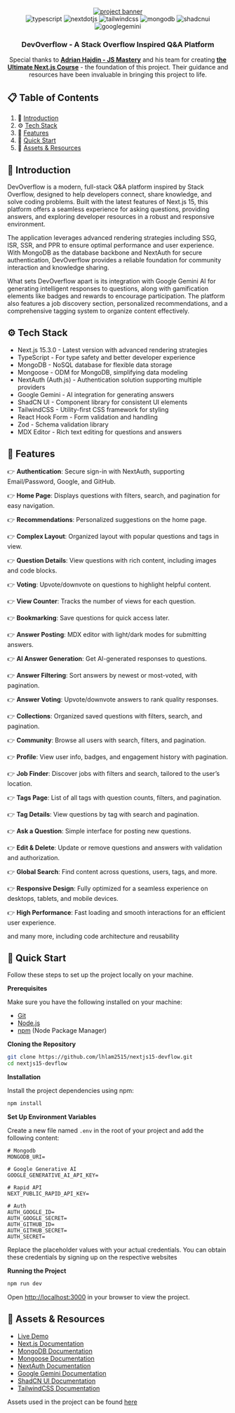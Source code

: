 <div align="center">
  <br />
    <a href="https://www.jsmastery.pro/ultimate-next-course" target="_blank">
      <img src="https://github.com/lhlam2515/nextjs15-devflow/blob/main/public/images/thumbnail.png" alt="project banner">
    </a>
  <br />

  <div>
    <img src="https://img.shields.io/badge/-TypeScript-black?style=for-the-badge&logoColor=white&logo=typescript&color=3178C6" alt="typescript" />
    <img src="https://img.shields.io/badge/-Next_JS-black?style=for-the-badge&logoColor=white&logo=nextdotjs&color=000000" alt="nextdotjs" />
    <img src="https://img.shields.io/badge/-Tailwind_CSS-black?style=for-the-badge&logoColor=white&logo=tailwindcss&color=06B6D4" alt="tailwindcss" />
    <img src="https://img.shields.io/badge/-MongoDB-black?style=for-the-badge&logoColor=white&logo=mongodb&color=47A248" alt="mongodb" />
    <img src="https://img.shields.io/badge/-ShadCN_UI-black?style=for-the-badge&logoColor=white&logo=shadcnui&color=000000" alt="shadcnui" />
    <img src="https://img.shields.io/badge/-Google_Gemini-black?style=for-the-badge&logoColor=298ffd&logo=googlegemini&color=412991" alt="googlegemini" />
  </div>
  <h3 align="center">DevOverflow - A Stack Overflow Inspired Q&A Platform</h3>  
   <p align="center">
     Special thanks to <a href="https://github.com/adrianhajdin" target="_blank"><b>Adrian Hajdin - JS Mastery</b></a> and his team for creating <a href="https://www.jsmastery.pro/ultimate-next-course" target="_blank"><b>the Ultimate Next.js Course</b></a> - the foundation of this project. Their guidance and resources have been invaluable in bringing this project to life.
  </p>
</div>

## 📋 <a name="table">Table of Contents</a>

1. 🤖 [Introduction](#introduction)
2. ⚙️ [Tech Stack](#tech-stack)
3. 🔋 [Features](#features)
4. 🤸 [Quick Start](#quick-start)
5. 🔗 [Assets & Resources](#links)

## <a name="introduction">🤖 Introduction</a>

DevOverflow is a modern, full-stack Q&A platform inspired by Stack Overflow, designed to help developers connect, share knowledge, and solve coding problems. Built with the latest features of Next.js 15, this platform offers a seamless experience for asking questions, providing answers, and exploring developer resources in a robust and responsive environment.

The application leverages advanced rendering strategies including SSG, ISR, SSR, and PPR to ensure optimal performance and user experience. With MongoDB as the database backbone and NextAuth for secure authentication, DevOverflow provides a reliable foundation for community interaction and knowledge sharing.

What sets DevOverflow apart is its integration with Google Gemini AI for generating intelligent responses to questions, along with gamification elements like badges and rewards to encourage participation. The platform also features a job discovery section, personalized recommendations, and a comprehensive tagging system to organize content effectively.

## <a name="tech-stack">⚙️ Tech Stack</a>

- Next.js 15.3.0 - Latest version with advanced rendering strategies
- TypeScript - For type safety and better developer experience
- MongoDB - NoSQL database for flexible data storage
- Mongoose - ODM for MongoDB, simplifying data modeling
- NextAuth (Auth.js) - Authentication solution supporting multiple providers
- Google Gemini - AI integration for generating answers
- ShadCN UI - Component library for consistent UI elements
- TailwindCSS - Utility-first CSS framework for styling
- React Hook Form - Form validation and handling
- Zod - Schema validation library
- MDX Editor - Rich text editing for questions and answers

## <a name="features">🔋 Features</a>

👉 **Authentication**: Secure sign-in with NextAuth, supporting Email/Password, Google, and GitHub.

👉 **Home Page**: Displays questions with filters, search, and pagination for easy navigation.

👉 **Recommendations**: Personalized suggestions on the home page.

👉 **Complex Layout**: Organized layout with popular questions and tags in view.

👉 **Question Details**: View questions with rich content, including images and code blocks.

👉 **Voting**: Upvote/downvote on questions to highlight helpful content.

👉 **View Counter**: Tracks the number of views for each question.

👉 **Bookmarking**: Save questions for quick access later.

👉 **Answer Posting**: MDX editor with light/dark modes for submitting answers.

👉 **AI Answer Generation**: Get AI-generated responses to questions.

👉 **Answer Filtering**: Sort answers by newest or most-voted, with pagination.

👉 **Answer Voting**: Upvote/downvote answers to rank quality responses.

👉 **Collections**: Organized saved questions with filters, search, and pagination.

👉 **Community**: Browse all users with search, filters, and pagination.

👉 **Profile**: View user info, badges, and engagement history with pagination.

👉 **Job Finder**: Discover jobs with filters and search, tailored to the user’s location.

👉 **Tags Page**: List of all tags with question counts, filters, and pagination.

👉 **Tag Details**: View questions by tag with search and pagination.

👉 **Ask a Question**: Simple interface for posting new questions.

👉 **Edit & Delete**: Update or remove questions and answers with validation and authorization.

👉 **Global Search**: Find content across questions, users, tags, and more.

👉 **Responsive Design**: Fully optimized for a seamless experience on desktops, tablets, and mobile devices.

👉 **High Performance**: Fast loading and smooth interactions for an efficient user experience.

and many more, including code architecture and reusability

## <a name="quick-start">🤸 Quick Start</a>

Follow these steps to set up the project locally on your machine.

**Prerequisites**

Make sure you have the following installed on your machine:

- [Git](https://git-scm.com/)
- [Node.js](https://nodejs.org/en)
- [npm](https://www.npmjs.com/) (Node Package Manager)

**Cloning the Repository**

```bash
git clone https://github.com/lhlam2515/nextjs15-devflow.git
cd nextjs15-devflow
```

**Installation**

Install the project dependencies using npm:

```bash
npm install
```

**Set Up Environment Variables**

Create a new file named `.env` in the root of your project and add the following content:

```env
# Mongodb
MONGODB_URI=

# Google Generative AI
GOOGLE_GENERATIVE_AI_API_KEY=

# Rapid API
NEXT_PUBLIC_RAPID_API_KEY=

# Auth
AUTH_GOOGLE_ID=
AUTH_GOOGLE_SECRET=
AUTH_GITHUB_ID=
AUTH_GITHUB_SECRET=
AUTH_SECRET=
```

Replace the placeholder values with your actual credentials. You can obtain these credentials by signing up on the respective websites

**Running the Project**

```bash
npm run dev
```

Open [http://localhost:3000](http://localhost:3000) in your browser to view the project.

## <a name="links">🔗 Assets & Resources</a>

- [Live Demo](https://nextjs15-devflow.vercel.app)
- [Next.js Documentation](https://nextjs.org/docs)
- [MongoDB Documentation](https://www.mongodb.com/docs/)
- [Mongoose Documentation](https://mongoosejs.com/docs/)
- [NextAuth Documentation](https://next-auth.js.org/)
- [Google Gemini Documentation](https://developers.google.com/gemini)
- [ShadCN UI Documentation](https://ui.shadcn.com/)
- [TailwindCSS Documentation](https://tailwindcss.com/docs)

Assets used in the project can be found [here](https://drive.google.com/file/d/1nBru53dqIY4__A_WsburhpdiWUbdbncY/view?usp=sharing)
